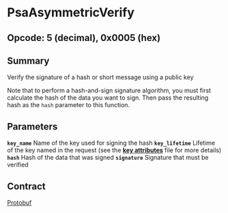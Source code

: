 <!--
  -- Copyright (c) 2019, Arm Limited, All Rights Reserved
  -- SPDX-License-Identifier: Apache-2.0
  --
  -- Licensed under the Apache License, Version 2.0 (the "License"); you may
  -- not use this file except in compliance with the License.
  -- You may obtain a copy of the License at
  --
  -- http://www.apache.org/licenses/LICENSE-2.0
  --
  -- Unless required by applicable law or agreed to in writing, software
  -- distributed under the License is distributed on an "AS IS" BASIS, WITHOUT
  -- WARRANTIES OR CONDITIONS OF ANY KIND, either express or implied.
  -- See the License for the specific language governing permissions and
  -- limitations under the License.
--->
# **PsaAsymmetricVerify**
## **Opcode: 5 (decimal), 0x0005 (hex)**

## **Summary**

Verify the signature of a hash or short message using a public key

Note that to perform a hash-and-sign signature algorithm, you must first calculate the hash of the data you want to sign. Then pass the resulting hash as the `hash` parameter to this function.

## **Parameters**

**`key_name`**  Name of the key used for signing the hash
**`key_lifetime`**  Lifetime of the key named in the request (see the [**key attributes**](/key_attributes.md) file for more details)
**`hash`**  Hash of the data that was signed
**`signature`**  Signature that must be verified

## **Contract**

[Protobuf](https://github.com/parallaxsecond/parsec-operations/blob/master/protobuf/asym_verify.proto)

